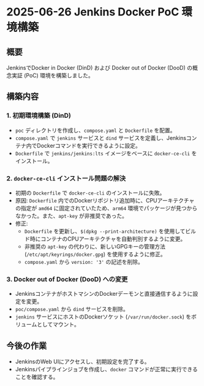 # 2025-06-26 Jenkins Docker PoC 環境構築

## 概要
JenkinsでDocker in Docker (DinD) および Docker out of Docker (DooD) の概念実証 (PoC) 環境を構築しました。

## 構築内容

### 1. 初期環境構築 (DinD)
- `poc` ディレクトリを作成し、`compose.yaml` と `Dockerfile` を配置。
- `compose.yaml` で `jenkins` サービスと `dind` サービスを定義し、Jenkinsコンテナ内でDockerコマンドを実行できるように設定。
- `Dockerfile` で `jenkins/jenkins:lts` イメージをベースに `docker-ce-cli` をインストール。

### 2. `docker-ce-cli` インストール問題の解決
- 初期の `Dockerfile` で `docker-ce-cli` のインストールに失敗。
- 原因: `Dockerfile` 内でのDockerリポジトリ追加時に、CPUアーキテクチャの指定が `amd64` に固定されていたため、`arm64` 環境でパッケージが見つからなかった。また、`apt-key` が非推奨であった。
- 修正:
    - `Dockerfile` を更新し、`$(dpkg --print-architecture)` を使用してビルド時にコンテナのCPUアーキテクチャを自動判別するように変更。
    - 非推奨の `apt-key` の代わりに、新しいGPGキーの管理方法 (`/etc/apt/keyrings/docker.gpg`) を使用するように修正。
    - `compose.yaml` から `version: '3'` の記述を削除。

### 3. Docker out of Docker (DooD) への変更
- JenkinsコンテナがホストマシンのDockerデーモンと直接通信するように設定を変更。
- `poc/compose.yaml` から `dind` サービスを削除。
- `jenkins` サービスにホストのDockerソケット (`/var/run/docker.sock`) をボリュームとしてマウント。

## 今後の作業
- JenkinsのWeb UIにアクセスし、初期設定を完了する。
- Jenkinsパイプラインジョブを作成し、`docker` コマンドが正常に実行できることを確認する。
